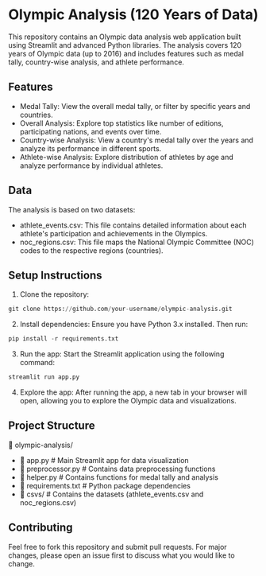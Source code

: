 # Olympic Analysis (120 Years of Data)

This repository contains an Olympic data analysis web application built using Streamlit and advanced Python libraries. The analysis covers 120 years of Olympic data (up to 2016) and includes features such as medal tally, country-wise analysis, and athlete performance.

## Features
- Medal Tally: View the overall medal tally, or filter by specific years and countries.
- Overall Analysis: Explore top statistics like number of editions, participating nations, and events over time.
- Country-wise Analysis: View a country's medal tally over the years and analyze its performance in different sports.
- Athlete-wise Analysis: Explore distribution of athletes by age and analyze performance by individual athletes.

## Data
The analysis is based on two datasets:

- athlete_events.csv: This file contains detailed information about each athlete's participation and achievements in the Olympics.
- noc_regions.csv: This file maps the National Olympic Committee (NOC) codes to the respective regions (countries).

## Setup Instructions
1. Clone the repository:
```python
git clone https://github.com/your-username/olympic-analysis.git
```
2. Install dependencies: Ensure you have Python 3.x installed. Then run:
```python
pip install -r requirements.txt
```
3. Run the app: Start the Streamlit application using the following command:
```python
streamlit run app.py
```
4. Explore the app: After running the app, a new tab in your browser will open, allowing you to explore the Olympic data and visualizations.

## Project Structure

📁 olympic-analysis/
- 📄 app.py               # Main Streamlit app for data visualization
- 📄 preprocessor.py      # Contains data preprocessing functions
- 📄 helper.py            # Contains functions for medal tally and analysis
- 📄 requirements.txt     # Python package dependencies
- 📁 csvs/                # Contains the datasets (athlete_events.csv and noc_regions.csv)

## Contributing
Feel free to fork this repository and submit pull requests. For major changes, please open an issue first to discuss what you would like to change.
